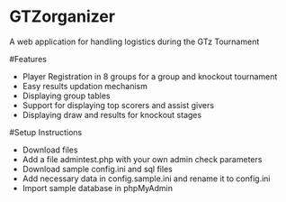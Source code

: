 GTZorganizer
============

A web application for handling logistics during the GTz Tournament

#Features
- Player Registration in 8 groups for a group and knockout tournament
- Easy results updation mechanism
- Displaying group tables
- Support for displaying top scorers and assist givers
- Displaying draw and results for knockout stages

#Setup Instructions
- Download files
- Add a file admintest.php with your own admin check parameters
- Download sample config.ini and sql files
- Add necessary data in config.sample.ini and rename it to config.ini
- Import sample database in phpMyAdmin
